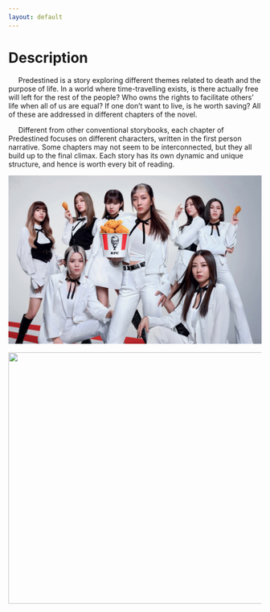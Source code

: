 ```yaml
---
layout: default
---
```

# Description
      

&nbsp;&nbsp;&nbsp;&nbsp; Predestined is a story exploring different themes related to death and the purpose of life. In a world where time-travelling exists, is there actually free will left for the rest of the people? Who owns the rights to facilitate others’ life when all of us are equal? If one don’t want to live, is he worth saving? All of these are addressed in different chapters of the novel. 

  
&nbsp;&nbsp;&nbsp;&nbsp; Different from other conventional storybooks, each chapter of Predestined focuses on different characters, written in the first person narrative. Some chapters may not seem to be interconnected, but they all build up to the final climax. Each story has its own dynamic and unique structure, and hence is worth every bit of reading.

![9_1024.image](/notes/9_1024.png)

<img src=(/notes/9_1024.png) width="1000" height="500">


